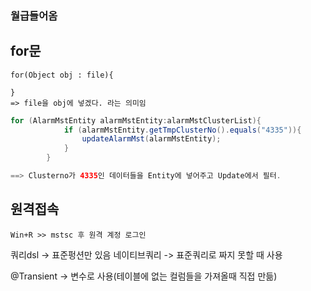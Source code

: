 ### 월급들어옴

## for문
    for(Object obj : file){

    }
    => file을 obj에 넣겠다. 라는 의미임

```java
for (AlarmMstEntity alarmMstEntity:alarmMstClusterList){
            if (alarmMstEntity.getTmpClusterNo().equals("4335")){
                updateAlarmMst(alarmMstEntity);
            }
        }

==> Clusterno가 4335인 데이터들을 Entity에 넣어주고 Update에서 필터.
```  

## 원격접속
    Win+R >> mstsc 후 원격 계정 로그인



쿼리dsl -> 표준펑션만 있음
네이티브쿼리 -> 표준쿼리로 짜지 못할 때 사용

@Transient -> 변수로 사용(테이블에 없는 컬럼들을 가져올때 직접 만듦)